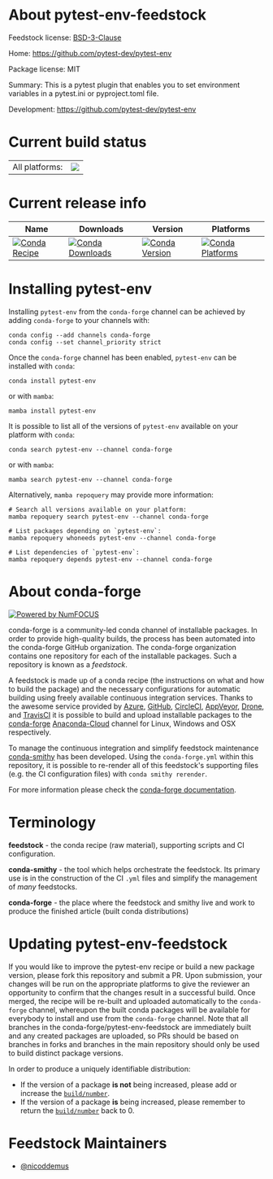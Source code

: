 About pytest-env-feedstock
==========================

Feedstock license: [BSD-3-Clause](https://github.com/conda-forge/pytest-env-feedstock/blob/main/LICENSE.txt)

Home: https://github.com/pytest-dev/pytest-env

Package license: MIT

Summary: This is a pytest plugin that enables you to set environment variables in a pytest.ini or pyproject.toml file.

Development: https://github.com/pytest-dev/pytest-env

Current build status
====================


<table><tr><td>All platforms:</td>
    <td>
      <a href="https://dev.azure.com/conda-forge/feedstock-builds/_build/latest?definitionId=3271&branchName=main">
        <img src="https://dev.azure.com/conda-forge/feedstock-builds/_apis/build/status/pytest-env-feedstock?branchName=main">
      </a>
    </td>
  </tr>
</table>

Current release info
====================

| Name | Downloads | Version | Platforms |
| --- | --- | --- | --- |
| [![Conda Recipe](https://img.shields.io/badge/recipe-pytest--env-green.svg)](https://anaconda.org/conda-forge/pytest-env) | [![Conda Downloads](https://img.shields.io/conda/dn/conda-forge/pytest-env.svg)](https://anaconda.org/conda-forge/pytest-env) | [![Conda Version](https://img.shields.io/conda/vn/conda-forge/pytest-env.svg)](https://anaconda.org/conda-forge/pytest-env) | [![Conda Platforms](https://img.shields.io/conda/pn/conda-forge/pytest-env.svg)](https://anaconda.org/conda-forge/pytest-env) |

Installing pytest-env
=====================

Installing `pytest-env` from the `conda-forge` channel can be achieved by adding `conda-forge` to your channels with:

```
conda config --add channels conda-forge
conda config --set channel_priority strict
```

Once the `conda-forge` channel has been enabled, `pytest-env` can be installed with `conda`:

```
conda install pytest-env
```

or with `mamba`:

```
mamba install pytest-env
```

It is possible to list all of the versions of `pytest-env` available on your platform with `conda`:

```
conda search pytest-env --channel conda-forge
```

or with `mamba`:

```
mamba search pytest-env --channel conda-forge
```

Alternatively, `mamba repoquery` may provide more information:

```
# Search all versions available on your platform:
mamba repoquery search pytest-env --channel conda-forge

# List packages depending on `pytest-env`:
mamba repoquery whoneeds pytest-env --channel conda-forge

# List dependencies of `pytest-env`:
mamba repoquery depends pytest-env --channel conda-forge
```


About conda-forge
=================

[![Powered by
NumFOCUS](https://img.shields.io/badge/powered%20by-NumFOCUS-orange.svg?style=flat&colorA=E1523D&colorB=007D8A)](https://numfocus.org)

conda-forge is a community-led conda channel of installable packages.
In order to provide high-quality builds, the process has been automated into the
conda-forge GitHub organization. The conda-forge organization contains one repository
for each of the installable packages. Such a repository is known as a *feedstock*.

A feedstock is made up of a conda recipe (the instructions on what and how to build
the package) and the necessary configurations for automatic building using freely
available continuous integration services. Thanks to the awesome service provided by
[Azure](https://azure.microsoft.com/en-us/services/devops/), [GitHub](https://github.com/),
[CircleCI](https://circleci.com/), [AppVeyor](https://www.appveyor.com/),
[Drone](https://cloud.drone.io/welcome), and [TravisCI](https://travis-ci.com/)
it is possible to build and upload installable packages to the
[conda-forge](https://anaconda.org/conda-forge) [Anaconda-Cloud](https://anaconda.org/)
channel for Linux, Windows and OSX respectively.

To manage the continuous integration and simplify feedstock maintenance
[conda-smithy](https://github.com/conda-forge/conda-smithy) has been developed.
Using the ``conda-forge.yml`` within this repository, it is possible to re-render all of
this feedstock's supporting files (e.g. the CI configuration files) with ``conda smithy rerender``.

For more information please check the [conda-forge documentation](https://conda-forge.org/docs/).

Terminology
===========

**feedstock** - the conda recipe (raw material), supporting scripts and CI configuration.

**conda-smithy** - the tool which helps orchestrate the feedstock.
                   Its primary use is in the construction of the CI ``.yml`` files
                   and simplify the management of *many* feedstocks.

**conda-forge** - the place where the feedstock and smithy live and work to
                  produce the finished article (built conda distributions)


Updating pytest-env-feedstock
=============================

If you would like to improve the pytest-env recipe or build a new
package version, please fork this repository and submit a PR. Upon submission,
your changes will be run on the appropriate platforms to give the reviewer an
opportunity to confirm that the changes result in a successful build. Once
merged, the recipe will be re-built and uploaded automatically to the
`conda-forge` channel, whereupon the built conda packages will be available for
everybody to install and use from the `conda-forge` channel.
Note that all branches in the conda-forge/pytest-env-feedstock are
immediately built and any created packages are uploaded, so PRs should be based
on branches in forks and branches in the main repository should only be used to
build distinct package versions.

In order to produce a uniquely identifiable distribution:
 * If the version of a package **is not** being increased, please add or increase
   the [``build/number``](https://docs.conda.io/projects/conda-build/en/latest/resources/define-metadata.html#build-number-and-string).
 * If the version of a package **is** being increased, please remember to return
   the [``build/number``](https://docs.conda.io/projects/conda-build/en/latest/resources/define-metadata.html#build-number-and-string)
   back to 0.

Feedstock Maintainers
=====================

* [@nicoddemus](https://github.com/nicoddemus/)

